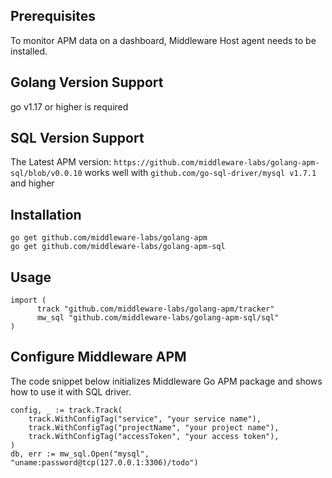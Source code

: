 ## Prerequisites

To monitor APM data on a dashboard, Middleware Host agent needs to be installed.

## Golang Version Support

go v1.17 or higher is required

## SQL Version Support 

The Latest APM version: 
`https://github.com/middleware-labs/golang-apm-sql/blob/v0.0.10`
works well with `github.com/go-sql-driver/mysql v1.7.1` and higher


## Installation

```
go get github.com/middleware-labs/golang-apm
go get github.com/middleware-labs/golang-apm-sql
```

## Usage

```
import (
	  track "github.com/middleware-labs/golang-apm/tracker"
	  mw_sql "github.com/middleware-labs/golang-apm-sql/sql"
)
```

## Configure Middleware APM

The code snippet below initializes Middleware Go APM package and shows how to use it with SQL driver.

```
config, _ := track.Track(
    track.WithConfigTag("service", "your service name"),
    track.WithConfigTag("projectName", "your project name"),
    track.WithConfigTag("accessToken", "your access token"),
)
db, err := mw_sql.Open("mysql", "uname:password@tcp(127.0.0.1:3306)/todo")
```
